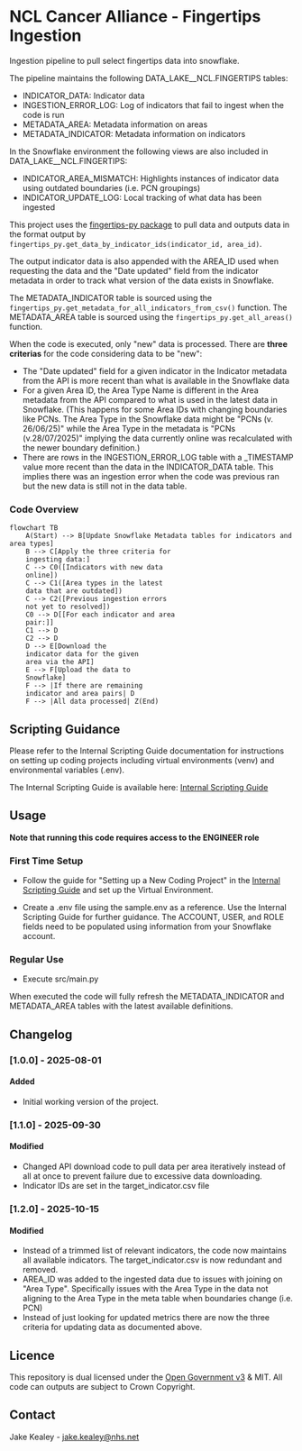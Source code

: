 # NCL Cancer Alliance - Fingertips Ingestion

Ingestion pipeline to pull select fingertips data into snowflake.

The pipeline maintains the following DATA_LAKE__NCL.FINGERTIPS tables:
- INDICATOR_DATA: Indicator data
- INGESTION_ERROR_LOG: Log of indicators that fail to ingest when the code is run
- METADATA_AREA: Metadata information on areas
- METADATA_INDICATOR: Metadata information on indicators

In the Snowflake environment the following views are also included in DATA_LAKE__NCL.FINGERTIPS:
- INDICATOR_AREA_MISMATCH: Highlights instances of indicator data using outdated boundaries (i.e. PCN groupings)
- INDICATOR_UPDATE_LOG: Local tracking of what data has been ingested

This project uses the [fingertips-py package](https://fingertips-py.readthedocs.io/en/latest/) to pull data and outputs data in the format output by `fingertips_py.get_data_by_indicator_ids(indicator_id, area_id)`.

The output indicator data is also appended with the AREA_ID used when requesting the data and the "Date updated" field from the indicator metadata in order to track what version of the data exists in Snowflake.

The METADATA_INDICATOR table is sourced using the `fingertips_py.get_metadata_for_all_indicators_from_csv()` function.
The METADATA_AREA table is sourced using the `fingertips_py.get_all_areas()` function.

When the code is executed, only "new" data is processed. There are **three criterias** for the code considering data to be "new":
- The "Date updated" field for a given indicator in the Indicator metadata from the API is more recent than what is available in the Snowflake data
- For a given Area ID, the Area Type Name is different in the Area metadata from the API compared to what is used in the latest data in Snowflake. (This happens for some Area IDs with changing boundaries like PCNs. The Area Type in the Snowflake data might be "PCNs (v. 26/06/25)" while the Area Type in the metadata is "PCNs (v.28/07/2025)" implying the data currently online was recalculated with the newer boundary definition.)
- There are rows in the INGESTION_ERROR_LOG table with a _TIMESTAMP value more recent than the data in the INDICATOR_DATA table. This implies there was an ingestion error when the code was previous ran but the new data is still not in the data table.

### Code Overview
```mermaid
flowchart TB
    A(Start) --> B[Update Snowflake Metadata tables for indicators and area types]
    B --> C[Apply the three criteria for
    ingesting data:]
    C --> C0([Indicators with new data 
    online])
    C --> C1([Area types in the latest 
    data that are outdated])
    C --> C2([Previous ingestion errors 
    not yet to resolved])
    C0 --> D[[For each indicator and area 
    pair:]]
    C1 --> D
    C2 --> D
    D --> E[Download the 
    indicator data for the given 
    area via the API]
    E --> F[Upload the data to 
    Snowflake]
    F --> |If there are remaining 
    indicator and area pairs| D
    F --> |All data processed| Z(End)
```

## Scripting Guidance

Please refer to the Internal Scripting Guide documentation for instructions on setting up coding projects including virtual environments (venv) and environmental variables (.env).

The Internal Scripting Guide is available here: [Internal Scripting Guide](https://nhs.sharepoint.com/:w:/r/sites/msteams_38dd8f/Shared%20Documents/Document%20Library/Documents/Git%20Integration/Internal%20Scripting%20Guide.docx?d=wc124f806fcd8401b8d8e051ce9daab87&csf=1&web=1&e=qt05xI)

## Usage

**Note that running this code requires access to the ENGINEER role**

### First Time Setup

* Follow the guide for "Setting up a New Coding Project" in the [Internal Scripting Guide](https://nhs.sharepoint.com/:w:/r/sites/msteams_38dd8f/Shared%20Documents/Document%20Library/Documents/Git%20Integration/Internal%20Scripting%20Guide.docx?d=wc124f806fcd8401b8d8e051ce9daab87&csf=1&web=1&e=qt05xI) and set up the Virtual Environment.

* Create a .env file using the sample.env as a reference. Use the Internal Scripting Guide for further guidance. The ACCOUNT, USER, and ROLE fields need to be populated using information from your Snowflake account.

### Regular Use

* Execute src/main.py

When executed the code will fully refresh the METADATA_INDICATOR and METADATA_AREA tables with the latest available definitions.

## Changelog

### [1.0.0] - 2025-08-01
#### Added
- Initial working version of the project.

### [1.1.0] - 2025-09-30
#### Modified
- Changed API download code to pull data per area iteratively instead of all at once to prevent failure due to excessive data downloading.
- Indicator IDs are set in the target_indicator.csv file

### [1.2.0] - 2025-10-15
#### Modified
- Instead of a trimmed list of relevant indicators, the code now maintains all available indicators. The target_indicator.csv is now redundant and removed.
- AREA_ID was added to the ingested data due to issues with joining on "Area Type". Specifically issues with the Area Type in the data not aligning to the Area Type in the meta table when boundaries change (i.e. PCN)
- Instead of just looking for updated metrics there are now the three criteria for updating data as documented above.

## Licence
This repository is dual licensed under the [Open Government v3]([https://www.nationalarchives.gov.uk/doc/open-government-licence/version/3/) & MIT. All code can outputs are subject to Crown Copyright.

## Contact
Jake Kealey - jake.kealey@nhs.net
